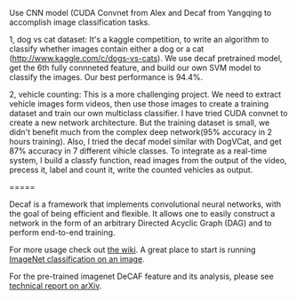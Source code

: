 Use CNN model (CUDA Convnet from Alex and Decaf from Yangqing to accomplish image classification tasks.

1, dog vs cat dataset:
	It's a kaggle competition, to write an algorithm to classify whether images contain either a dog or a cat (http://www.kaggle.com/c/dogs-vs-cats).
	We use decaf pretrained model, get the 6th fully connneted feature, and build our own SVM model to classify the images. Our best performance is 94.4%.
	
2, vehicle counting:
	This is a more challenging project. We need to extract vehicle images form videos, then use those images to create a training dataset and train our own multiclass classifier.
	I have tried CUDA convnet to create a new network architecture. But the training dataset is small, we didn't benefit much from the complex deep network(95% accuracy in 2 hours training).
	Also, I tried the decaf model similar with DogVCat, and get 87% accuracy in 7 different vihicle classes.
	To integrate as a real-time system, I build a classfy function, read images from the output of the video, precess it, label and count it, write the counted vehicles as output.
	

=====

Decaf is a framework that implements convolutional neural networks, with the
goal of being efficient and flexible. It allows one to easily construct a
network in the form of an arbitrary Directed Acyclic Graph (DAG) and to
perform end-to-end training.

For more usage check out [the wiki](https://github.com/UCB-ICSI-Vision-Group/decaf-release/wiki).
A great place to start is running [ImageNet classification on an image](https://github.com/UCB-ICSI-Vision-Group/decaf-release/wiki/imagenet).

For the pre-trained imagenet DeCAF feature and its analysis, please see [technical report on arXiv](http://arxiv.org/abs/1310.1531). 
